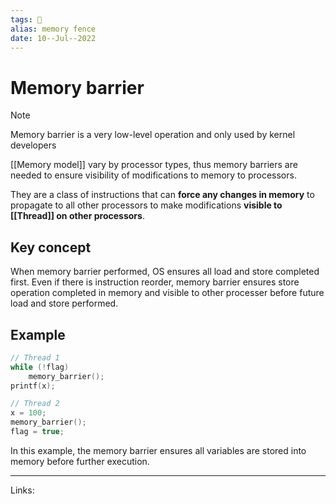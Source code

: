```yaml
---
tags: 🌱
alias: memory fence
date: 10--Jul--2022
---
```


# Memory barrier

> [!note]
> Memory barrier is a very low-level operation and only used by kernel developers

[[Memory model]] vary by processor types, thus memory barriers are needed to ensure visibility of modifications to memory to processors.

They are a class of instructions that can **force any changes in memory** to propagate to all other processors to make modifications **visible to [[Thread]] on other processors**.

## Key concept

When memory barrier performed, OS ensures all load and store completed first. Even if there is instruction reorder, memory barrier ensures store operation completed in memory and visible to other processer before future load and store performed.

## Example

```C
// Thread 1
while (!flag)
    memory_barrier();
printf(x);

// Thread 2
x = 100;
memory_barrier();
flag = true;
```

In this example, the memory barrier ensures all variables are stored into memory before further execution.

---
Links: 
